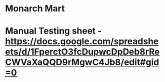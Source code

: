 # Monarch Mart

# Manual Testing sheet - https://docs.google.com/spreadsheets/d/1FperctO3fcDupwcDpDeb8rReCWVaXaQQD9rMgwC4Jb8/edit#gid=0
